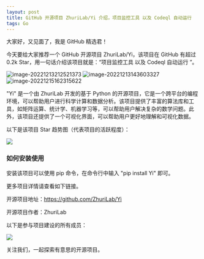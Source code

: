 ```yaml
---
layout: post
title: GitHub 开源项目 ZhuriLab/Yi 介绍，项目监控工具 以及 Codeql 自动运行 
tags: Go
---
```


大家好，又见面了，我是 GitHub 精选君！

今天要给大家推荐一个 GitHub 开源项目 ZhuriLab/Yi，该项目在 GitHub 有超过 0.2k Star，用一句话介绍该项目就是：“项目监控工具 以及 Codeql 自动运行 ”。

![image-20221213212521373](https://raw.githubusercontent.com/ZhuriLab/Yi/master/images/image-20221213212521373.png)
![image-20221213143603327](https://raw.githubusercontent.com/ZhuriLab/Yi/master/images/image-20221213143603327.png)
![image-20221215162315622](https://raw.githubusercontent.com/ZhuriLab/Yi/master/images/image-20221215162315622.png)

"Yi" 是一个由 ZhuriLab 开发的基于 Python 的开源项目，它是一个跨平台的编程环境，可以帮助用户进行科学计算和数据分析。该项目提供了丰富的算法库和工具，如矩阵运算、统计学、机器学习等，可以帮助用户解决复杂的数学问题。此外，该项目还提供了一个可视化界面，可以帮助用户更好地理解和可视化数据。


以下是该项目 Star 趋势图（代表项目的活跃程度）：

![](https://api.star-history.com/svg?repos=ZhuriLab/Yi&type=Timeline)

### 如何安装使用

安装该项目可以使用 pip 命令，在命令行中输入 "pip install Yi" 即可。

更多项目详情请查看如下链接。

开源项目地址：https://github.com/ZhuriLab/Yi 

开源项目作者：ZhuriLab

以下是参与项目建设的所有成员：

![](https://contrib.rocks/image?repo=ZhuriLab/Yi)



关注我们，一起探索有意思的开源项目。
